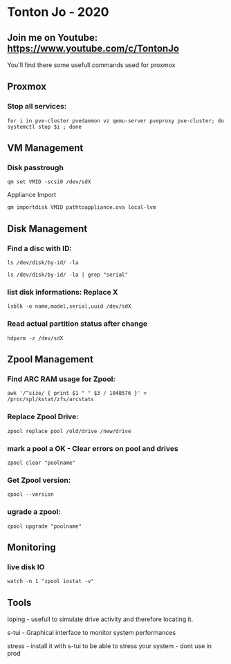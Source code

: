 # Tonton Jo - 2020
## Join me on Youtube: https://www.youtube.com/c/TontonJo

You'll find there some usefull commands used for proxmox

## Proxmox

### Stop all services:  
```shell
for i in pve-cluster pvedaemon vz qemu-server pveproxy pve-cluster; do systemctl stop $i ; done
```

## VM Management

### Disk passtrough
```shell
qm set VMID -scsi0 /dev/sdX
```
Appliance Import
```shell
qm importdisk VMID pathtoappliance.ova local-lvm
```

## Disk Management

### Find a disc with ID:
```shell
ls /dev/disk/by-id/ -la
```
```shell
ls /dev/disk/by-id/ -la | grep "serial"
```

### list disk informations: Replace X
```shell
lsblk -o name,model,serial,uuid /dev/sdX
```

### Read actual partition status after change
```shell
hdparm -z /dev/sdX
```
## Zpool Management  


### Find ARC RAM usage for Zpool:
```shell
awk '/^size/ { print $1 " " $3 / 1048576 }' < /proc/spl/kstat/zfs/arcstats
```

### Replace Zpool Drive:
```shell
zpool replace pool /old/drive /new/drive
```

### mark a pool a OK - Clear errors on pool and drives
```shell
zpool clear "poolname"
```

### Get Zpool version:
```shell
zpool --version
```

### ugrade a zpool:
```shell
zpool upgrade "poolname"
```
## Monitoring

### live disk IO
```shell
watch -n 1 "zpool iostat -v"
```
## Tools

Ioping - usefull to simulate drive activity and therefore locating it.

s-tui - Graphical interface to monitor system performances

stress - install it with s-tui to be able to stress your system - dont use in prod

